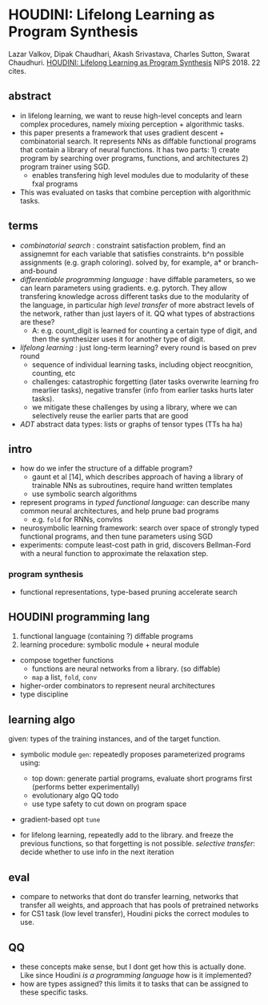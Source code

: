 # HOUDINI: Lifelong Learning as Program Synthesis

Lazar Valkov, Dipak Chaudhari, Akash Srivastava, Charles Sutton, Swarat Chaudhuri. [HOUDINI: Lifelong Learning as Program Synthesis](https://arxiv.org/pdf/1804.00218.pdf) NIPS 2018. 22 cites.

## abstract
- in lifelong learning, we want to reuse high-level concepts and learn complex procedures, namely mixing perception + algorithmic tasks. 
- this paper presents a framework that uses gradient descent + combinatorial search. It represents NNs as diffable functional programs that contain a library of neural functions. It has two parts: 1) create program by searching over programs, functions, and architectures 2) program trainer using SGD. 
    - enables transfering high level modules due to modularity of these fxal programs
- This was evaluated on tasks that combine perception with algorithmic tasks. 

## terms
- *combinatorial search* : constraint satisfaction problem, find an assignemnt for each variable that satisfies constraints. b^n possible assignments (e.g. graph coloring). solved by, for example, a* or branch-and-bound
- *differentiable programming language* : have diffable parameters, so we can learn parameters using gradients. e.g. pytorch. They allow transfering knowledge across different tasks due to the modularity of the language, in particular *high level transfer* of more abstract levels of the network, rather than just layers of it. QQ what types of abstractions are these?
    - A: e.g. count_digit is learned for counting a certain type of digit, and then the synthesizer uses it for another type of digit.
- *lifelong learning* : just long-term learning? every round is based on prev round 
    - sequence of individual learning tasks, including object reocgnition, counting, etc
    - challenges: catastrophic forgetting (later tasks overwrite learning fro mearlier tasks), negative transfer (info from earlier tasks hurts later tasks).
    - we mitigate these challenges by using a library, where we can selectively reuse the earlier parts that are good
- *ADT* abstract data types: lists or graphs of tensor types (TTs ha ha)

## intro
- how do we infer the structure of a diffable program?
    - gaunt et al [14], which describes approach of having a library of trainable NNs as subroutines, require hand written templates
    - use symbolic search algorithms
- represent programs in *typed functional language*: can describe many common neural architectures, and help prune bad programs
    - e.g. `fold` for RNNs, convlns
- neurosymbolic learning framework: search over space of strongly typed functional programs, and then tune parameters using SGD
- experiments: compute least-cost path in grid, discovers Bellman-Ford with a neural function to approximate the relaxation step. 

### program synthesis
-  functional representations, type-based pruning accelerate search

## HOUDINI programming lang
1. functional language (containing ?) diffable programs
2. learning procedure: symbolic module + neural module

- compose together functions
    - functions are neural networks from a library. (so diffable)
    - `map` a list, `fold`, `conv`
- higher-order combinators to represent neural architectures
- type discipline

## learning algo
given: types of the training instances, and of the target function. 
- symbolic module `gen`: repeatedly proposes parameterized programs using:
    - top down: generate partial programs, evaluate short programs first (performs better experimentally)
    - evolutionary algo QQ todo 
    - use type safety to cut down on program space
- gradient-based opt `tune`

- for lifelong learning, repeatedly add to the library. and freeze the previous functions, so that forgetting is not possible. *selective transfer*: decide whether to use info in the next iteration

## eval
- compare to networks that dont do transfer learning, networks that transfer all weights, and approach that has pools of pretrained networks
- for CS1 task (low level transfer), Houdini picks the correct modules to use.

## QQ
- these concepts make sense, but I dont get how this is actually done. Like since Houdini *is a programming language* how is it implemented? 
- how are types assigned? this limits it to tasks that can be assigned to these specific tasks.